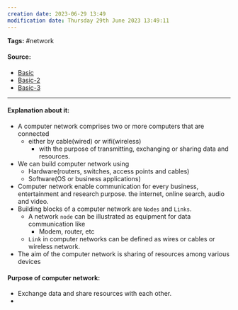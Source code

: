 ```yaml
---
creation date: 2023-06-29 13:49
modification date: Thursday 29th June 2023 13:49:11
---
```


**Tags:** #network 

#### Source:

* [Basic](https://www.ibm.com/topics/networking)
* [Basic-2](https://learn.microsoft.com/en-us/training/modules/network-fundamentals/2-network-types-topologies)
* [Basic-3](https://aws.amazon.com/what-is/computer-networking/)

--------------------------------------

#### Explanation about it:

* A computer network comprises two or more computers that are connected
	* either by cable(wired) or wifi(wireless)
		* with the purpose of transmitting, exchanging or sharing data and resources.
* We can build computer network using 
	* Hardware(routers, switches, access points and cables)
	* Software(OS or business applications)
* Computer network enable communication for every business, entertainment and research purpose. the internet, online search, audio and video.
* Building blocks of a computer network are `Nodes` and `Links`.
	* A network `node` can be illustrated as equipment for data communication like
		* Modem, router, etc
	* `Link` in computer networks can be defined as wires or cables or wireless network.
* The aim of the computer network is sharing of resources among various devices

#### Purpose of computer network:

* Exchange data and share resources with each other.
* 